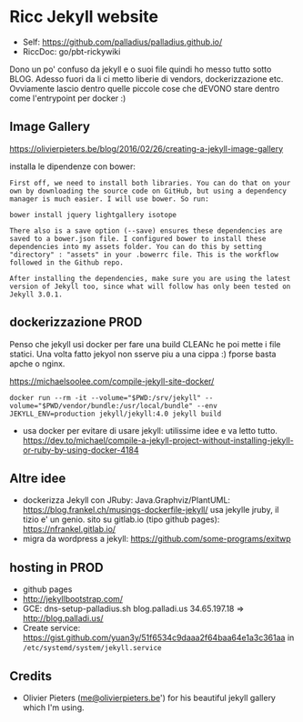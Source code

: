# Ricc Jekyll website

* Self: https://github.com/palladius/palladius.github.io/
* RiccDoc: go/pbt-rickywiki

Dono un po' confuso da jekyll e o suoi file quindi ho messo tutto sotto BLOG.
Adesso fuori da li ci metto liberie di vendors, dockerizzazione etc. Ovviamente lascio dentro
quelle piccole cose che dEVONO stare dentro come l'entrypoint per docker :)

## Image Gallery

https://olivierpieters.be/blog/2016/02/26/creating-a-jekyll-image-gallery

installa le dipendenze con bower:

```
First off, we need to install both libraries. You can do that on your own by downloading the source code on GitHub, but using a dependency manager is much easier. I will use bower. So run:

bower install jquery lightgallery isotope

There also is a save option (--save) ensures these dependencies are saved to a bower.json file. I configured bower to install these dependencies into my assets folder. You can do this by setting "directory" : "assets" in your .bowerrc file. This is the workflow followed in the Github repo.

After installing the dependencies, make sure you are using the latest version of Jekyll too, since what will follow has only been tested on Jekyll 3.0.1.
```

## dockerizzazione PROD

Penso che jekyll usi docker per fare una build CLEANc he poi mette i file statici. Una volta fatto jekyol non sserve piu a una cippa :)
fporse basta apche o nginx.

https://michaelsoolee.com/compile-jekyll-site-docker/

    docker run --rm -it --volume="$PWD:/srv/jekyll" --volume="$PWD/vendor/bundle:/usr/local/bundle" --env JEKYLL_ENV=production jekyll/jekyll:4.0 jekyll build

* usa docker per evitare di usare jekyll: utilissime idee e va letto tutto. https://dev.to/michael/compile-a-jekyll-project-without-installing-jekyll-or-ruby-by-using-docker-4184

## Altre idee

* dockerizza Jekyll con JRuby: Java.Graphviz/PlantUML: https://blog.frankel.ch/musings-dockerfile-jekyll/ usa jekylle  jruby, il tizio e' un genio. sito su gitlab.io (tipo github pages): https://nfrankel.gitlab.io/
* migra da wordpress a jekyll: https://github.com/some-programs/exitwp

## hosting in PROD

* github pages
* http://jekyllbootstrap.com/
* GCE:  dns-setup-palladius.sh blog.palladi.us 34.65.197.18 => http://blog.palladi.us/
* Create service: https://gist.github.com/yuan3y/51f6534c9daaa2f64baa64e1a3c361aa in `/etc/systemd/system/jekyll.service`

## Credits

* Olivier Pieters (me@olivierpieters.be') for his beautiful jekyll gallery which I'm using.
